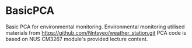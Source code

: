 # BasicPCA
Basic PCA for environmental monitoring. 
Environmental monitoring utilised materials from https://github.com/Nntsyeo/weather_station.git
PCA code is based on NUS CM3267 module's provided lecture content. 
